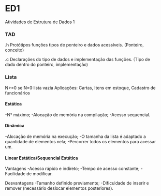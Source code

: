 # ED1
Atividades de Estrutura de Dados 1

### TAD
.h Protótipos funções tipos de ponteiro e dados acessíveis. (Ponteiro, conceito)

.c Declarações do tipo de dados e implementação das funções. (Tipo de dado dentro do ponteiro, implementação)

### Lista
N>=0 se N=0 lista vazia
Aplicações: Cartas, Itens em estoque, Cadastro de funcionários

#### Estática
  -N° máximo;
  -Alocação de memória na compilação;
  -Acesso sequencial.
  
#### Dinâmica
  -Alocação de memória na execução;
  -O tamanha da lista é adaptado a quantidade de elementos nela;
  -Percorrer todos os elementos para acessar um.
  
#### Linear Estática/Sequencial Estática
  Vantagens 
    -Acesso rápido e indireto;
    -Tempo de acesso constante;
    -Facilidade de modificar.
    
  Desvantagens
    -Tamanho definido previamente;
    -Dificuldade de inserir e remover (necessário deslocar elementos posteriores).


